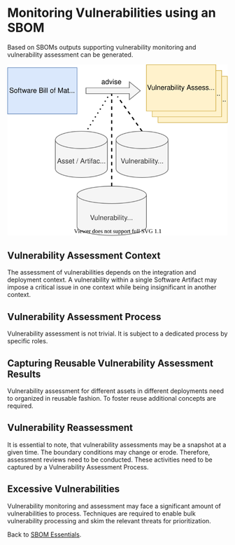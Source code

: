 # Monitoring Vulnerabilities using an SBOM

Based on SBOMs outputs supporting vulnerability monitoring and vulnerability assessment can be generated.

![Vulnerability Dashboards created from SBOM](figures/03-sbom-to-dashboard.svg)

## Vulnerability Assessment Context

The assessment of vulnerabilities depends on the integration and deployment context. A vulnerability within a single
Software Artifact may impose a critical issue in one context while being insignificant in another context.

## Vulnerability Assessment Process

Vulnerability assessment is not trivial. It is subject to a dedicated process by specific roles.

## Capturing Reusable Vulnerability Assessment Results

Vulnerability assessment for different assets in different deployments need to organized in reusable fashion. To 
foster reuse additional concepts are required.

## Vulnerability Reassessment

It is essential to note, that vulnerability assessments may be a snapshot at a given time. The boundary conditions may
change or erode. Therefore, assessment reviews need to be conducted. These activities need to be captured by a 
Vulnerability Assessment Process.

## Excessive Vulnerabilities

Vulnerability monitoring and assessment may face a significant amount of vulnerabilities to process. Techniques are 
required to enable bulk vulnerability processing and skim the relevant threats for prioritization.


Back to [SBOM Essentials](../README.md#SBOM-Essentials).